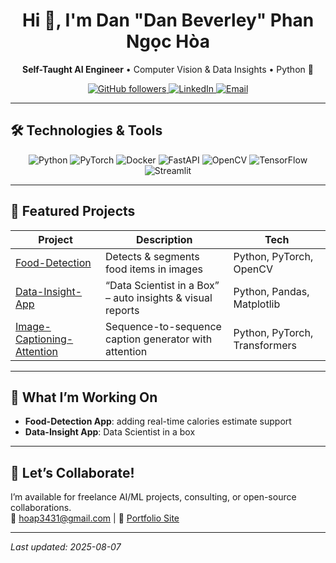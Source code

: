 <!-- HEADER / HERO -->
<h1 align="center">Hi 👋, I'm Dan "Dan Beverley" Phan Ngọc Hòa</h1>
<p align="center">
  <strong>Self-Taught AI Engineer</strong> • Computer Vision & Data Insights • Python 🐍
</p>

<!-- BADGES -->
<p align="center">
  <a href="https://github.com/DanBeverley">
    <img alt="GitHub followers" src="https://img.shields.io/github/followers/DanBeverley?style=social"/>
  </a>
  <a href="https://linkedin.com/in/hoap3431">
    <img alt="LinkedIn" src="https://img.shields.io/badge/LinkedIn-DanBeverley-blue?logo=linkedin"/>
  </a>
  <a href="mailto:hoap3431@gmail.com">
    <img alt="Email" src="https://img.shields.io/badge/Email-hoap3431%40gmail.com-c14438?logo=gmail"/>
  </a>
</p>

---

## 🛠️ Technologies & Tools
<p align="center">
  <img alt="Python" src="https://img.shields.io/badge/Python-3776AB?logo=python&logoColor=white"/>
  <img alt="PyTorch" src="https://img.shields.io/badge/PyTorch-EE4C2C?logo=pytorch&logoColor=white"/>
  <img alt="Docker" src="https://img.shields.io/badge/Docker-2496ED?logo=docker&logoColor=white"/>
  <img alt="FastAPI" src="https://img.shields.io/badge/FastAPI-009688?logo=fastapi&logoColor=white"/>
  <img alt="OpenCV" src="https://img.shields.io/badge/OpenCV-5C3EE8?logo=opencv&logoColor=white"/>
  <img alt="TensorFlow" src="https://img.shields.io/badge/TensorFlow-FF6F00?logo=tensorflow&logoColor=white"/>
  <img alt="Streamlit" src="https://img.shields.io/badge/Streamlit-FF4B4B?logo=streamlit&logoColor=white"/>
</p>

---

## 📂 Featured Projects

| Project                                                    | Description                                               | Tech                         |
|------------------------------------------------------------|-----------------------------------------------------------|------------------------------|
| [Food-Detection](https://github.com/DanBeverley/Food-Detection)                  | Detects & segments food items in images                   | Python, PyTorch, OpenCV      |
| [Data-Insight-App](https://github.com/DanBeverley/Data-Insight-App)             | “Data Scientist in a Box” – auto insights & visual reports | Python, Pandas, Matplotlib   |
| [Image-Captioning-Attention](https://github.com/DanBeverley/Image-Captioning-with-Attention-Mechanism) | Sequence-to-sequence caption generator with attention     | Python, PyTorch, Transformers|

---

## 🚧 What I’m Working On
- **Food-Detection App**: adding real-time calories estimate support
- **Data-Insight App**: Data Scientist in a box

---


## 🤝 Let’s Collaborate!
I’m available for freelance AI/ML projects, consulting, or open-source collaborations.  
📧 hoap3431@gmail.com | 💼 [Portfolio Site](https://danbeverley.dev)

---

*Last updated: 2025-08-07*  
